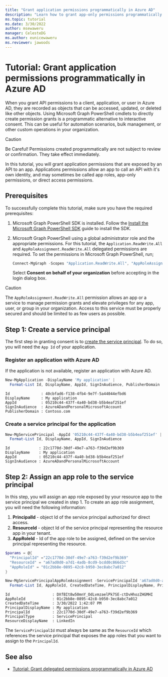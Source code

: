 ```yaml
---
title: "Grant application permissions programmatically in Azure AD"
description: "Learn how to grant app-only permissions programmatically in Azure AD using Microsoft Graph PowerShell"
ms.topic: tutorial
ms.date: 3/30/2022
author: msewaweru
manager: CelesteDG
ms.author: eunicewaweru
ms.reviewer: jawoods
---
```


# Tutorial: Grant application permissions programmatically in Azure AD

When you grant API permissions to a client, application, or user in Azure AD, they are recorded as objects that can be accessed, updated, or deleted like other objects. Using Microsoft Graph PowerShell cmdlets to directly create permission grants is a programmatic alternative to interactive consent. This can be useful for automation scenarios, bulk management, or other custom operations in your organization.

>[!Caution]
>Be Careful! Permissions created programmatically are not subject to review or confirmation. They take effect immediately.

In this tutorial, you will grant application permissions that are exposed by an API to an app. Applications permissions allow an app to call an API with it's own identity, and may sometimes be called app roles, app-only permissions, or direct access permissions.

## Prerequisites

To successfully complete this tutorial, make sure you have the required prerequisites:

1. Microsoft Graph PowerShell SDK is installed. Follow the [Install the Microsoft Graph PowerShell SDK](installation.md) guide to install the SDK.
1. Microsoft Graph PowerShell using a global administrator role and the appropriate permissions. For this tutorial, the `Application.ReadWrite.All` and `AppRoleAssignment.ReadWrite.All` delegated permissions are required. To set the permissions in Microsoft Graph PowerShell, run;

    ```powershell
    Connect-MgGraph -Scopes "Application.ReadWrite.All", "AppRoleAssignment.ReadWrite.All"
    ```

    Select **Consent on behalf of your organization** before accepting in the login dialog box.

>[!Caution]
>The `AppRoleAssignment.ReadWrite.All` permission allows an app or a service to manage permission grants and  elevate privileges for any app, user, or group in your organization. Access to this service must be properly secured and should be limited to as few users as possible.

## Step 1: Create a service principal

The first step in granting consent is to [create the service principal](/powershell/module/microsoft.graph.applications/new-mgserviceprincipal?view=graph-powershell-1.0&preserve-view=true). To do so, you will need the `App Id` of your application.

### Register an application with Azure AD

If the application is not available, register an application with Azure AD.

```powershell
New-MgApplication -DisplayName 'My application' | 
  Format-List Id, DisplayName, AppId, SignInAudience, PublisherDomain
```

```Output
Id              : 40cbfad6-f138-4fb4-9e7f-5a44044efbd6
DisplayName     : My application
AppId           : 05210c44-437f-4a40-bd38-b5b4eaf251ef
SignInAudience  : AzureADandPersonalMicrosoftAccount
PublisherDomain : Contoso.com
```

### Create a service principal for the application

```powershell
New-MgServicePrincipal -AppId '05210c44-437f-4a40-bd38-b5b4eaf251ef' | 
  Format-List Id, DisplayName, AppId, SignInAudience
```

```Output
Id             : 22c1770d-30df-49e7-a763-f39d2ef9b369
DisplayName    : My application
AppId          : 05210c44-437f-4a40-bd38-b5b4eaf251ef
SignInAudience : AzureADandPersonalMicrosoftAccount
```

## Step 2: Assign an app role to the service principal

In this step, you will assign an app role exposed by your resource app to the service principal we created in step 1. To create an app role assignment, you will need the following information:

1. **PrincipalId** - object Id of the service principal authorized for direct access.
1. **ResourceId** - object Id of the service principal representing the resource app in your tenant.
1. **AppRoleId** - Id of the app role to be assigned, defined on the service principal representing the resource.

```powershell
$params = @{
  "PrincipalId" ="22c1770d-30df-49e7-a763-f39d2ef9b369"
  "ResourceId" = "a67ad0d0-a7d1-4adb-8cd9-bcdd0c866d3c"
  "AppRoleId" = "01c2bb8e-0895-42c8-b950-3ec8abc7a012"
}

New-MgServicePrincipalAppRoleAssignment -ServicePrincipalId 'a67ad0d0-a7d1-4adb-8cd9-bcdd0c866d3c' -BodyParameter $params | 
  Format-List Id, AppRoleId, CreatedDateTime, PrincipalDisplayName, PrincipalId, PrincipalType, ResourceDisplayName
```

```Output
Id                   : DXfBIt8w50mnY_OdLvmzaelPk7SE-ctDvHhozZHGMHI
AppRoleId            : 01c2bb8e-0895-42c8-b950-3ec8abc7a012
CreatedDateTime      : 3/30/2022 1:42:07 PM
PrincipalDisplayName : My application
PrincipalId          : 22c1770d-30df-49e7-a763-f39d2ef9b369
PrincipalType        : ServicePrincipal
ResourceDisplayName  : LinkedIn
```

The `ServicePrincipalId` must always be same as the `ResourceId` which references the service principal that exposes the app roles that you want to assign to the `PrincipalId`.

## See also
- [Tutorial: Grant delegated permissions programmatically in Azure AD](tutorial-grant-delegated-api-permissions.md)